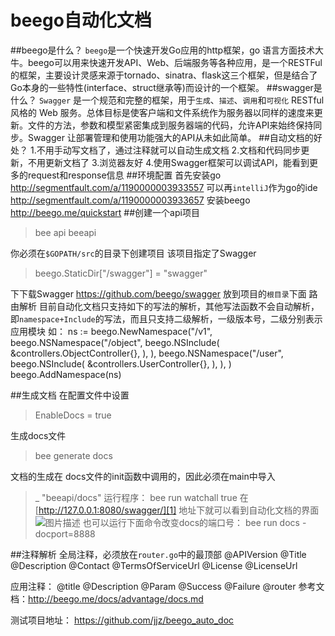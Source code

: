 # beego自动化文档
##beego是什么？
`beego`是一个快速开发Go应用的http框架，go 语言方面技术大牛。beego可以用来快速开发API、Web、后端服务等各种应用，是一个RESTFul的框架，主要设计灵感来源于tornado、sinatra、flask这三个框架，但是结合了Go本身的一些特性(interface、struct继承等)而设计的一个框架。
##swagger是什么？
`Swagger` 是一个规范和完整的框架，用于`生成`、`描述`、`调用`和`可视化` RESTful 风格的 Web 服务。总体目标是使客户端和文件系统作为服务器以同样的速度来更新。文件的方法，参数和模型紧密集成到服务器端的代码，允许API来始终保持同步。Swagger 让部署管理和使用功能强大的API从未如此简单。
##自动文档的好处？
    1.不用手动写文档了，通过注释就可以自动生成文档
    2.文档和代码同步更新，不用更新文档了
    3.浏览器友好
    4.使用Swagger框架可以调试API，能看到更多的request和response信息
##环境配置
首先安装go
http://segmentfault.com/a/1190000003933557
可以再`intelliJ`作为go的ide
http://segmentfault.com/a/1190000003933657
安装beego
http://beego.me/quickstart
##创建一个api项目
>bee api beeapi

你必须在`$GOPATH/src`的目录下创建项目
该项目指定了Swagger
>beego.StaticDir["/swagger"] = "swagger"

下下载Swagger
https://github.com/beego/swagger
放到项目的`根目录`下面
    路由解析
目前自动化文档只支持如下的写法的解析，其他写法函数不会自动解析，即`namespace+Include`的写法，而且只支持二级解析，一级版本号，二级分别表示应用模块
如：
    ns := beego.NewNamespace("/v1",
		beego.NSNamespace("/object",
			beego.NSInclude(
				&controllers.ObjectController{},
			),
		),
		beego.NSNamespace("/user",
			beego.NSInclude(
				&controllers.UserController{},
			),
		),
	)
	beego.AddNamespace(ns)

##生成文档
在配置文件中设置
>EnableDocs = true

生成docs文件
>bee generate docs

文档的生成在 docs文件的init函数中调用的，因此必须在main中导入
>_ "beeapi/docs"
运行程序：
>bee run watchall true
在[http://127.0.0.1:8080/swagger/][1] 地址下就可以看到自动化文档的界面
![图片描述][2]
也可以运行下面命令改变docs的端口号：
>bee run docs -docport=8888

##注释解析
全局注释，必须放在`router.go`中的最顶部
    @APIVersion
    @Title
    @Description
    @Contact
    @TermsOfServiceUrl
    @License
    @LicenseUrl

应用注释：
    @title
    @Description
    @Param
    @Success
    @Failure
    @router
参考文档：http://beego.me/docs/advantage/docs.md

测试项目地址：
https://github.com/jjz/beego_auto_doc


  [1]: http://127.0.0.1:8080/swagger/
  [2]: /img/bVqZSG

